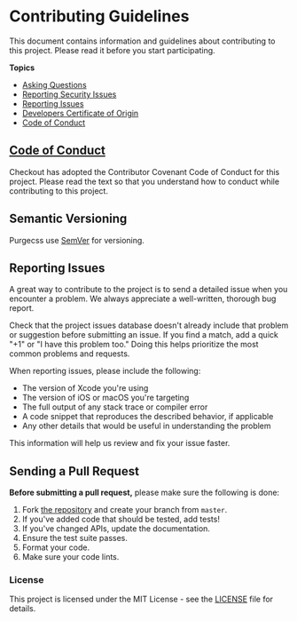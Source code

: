 # Contributing Guidelines

This document contains information and guidelines about contributing to this project.
Please read it before you start participating.

**Topics**

* [Asking Questions](#asking-questions)
* [Reporting Security Issues](#reporting-security-issues)
* [Reporting Issues](#reporting-other-issues)
* [Developers Certificate of Origin](#developers-certificate-of-origin)
* [Code of Conduct](#code-of-conduct)

## [Code of Conduct](./.github/CODE_OF_CONDUCT.md)

Checkout has adopted the Contributor Covenant Code of Conduct for this project.
Please read the text so that you understand how to conduct while contributing to this project.

## Semantic Versioning

Purgecss use [SemVer](http://semver.org/) for versioning.

## Reporting Issues

A great way to contribute to the project
is to send a detailed issue when you encounter a problem.
We always appreciate a well-written, thorough bug report.

Check that the project issues database
doesn't already include that problem or suggestion before submitting an issue.
If you find a match, add a quick "+1" or "I have this problem too."
Doing this helps prioritize the most common problems and requests.

When reporting issues, please include the following:

* The version of Xcode you're using
* The version of iOS or macOS you're targeting
* The full output of any stack trace or compiler error
* A code snippet that reproduces the described behavior, if applicable
* Any other details that would be useful in understanding the problem

This information will help us review and fix your issue faster.

## Sending a Pull Request

**Before submitting a pull request,** please make sure the following is done:

1.  Fork [the repository](https://github.com/checkout/CheckoutSdkIos) and create your branch from `master`.
2.  If you've added code that should be tested, add tests!
3.  If you've changed APIs, update the documentation.
4.  Ensure the test suite passes.
5.  Format your code.
6.  Make sure your code lints.

### License

This project is licensed under the MIT License - see the [LICENSE](LICENSE) file for details.
